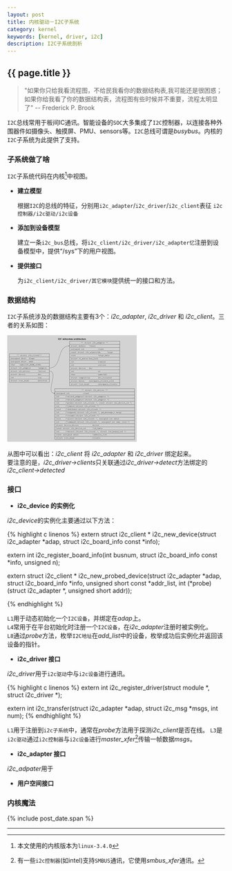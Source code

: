 ```yaml
---
layout: post
title: 内核驱动－I2C子系统
category: kernel
keywords: [kernel, driver, i2c]
description: I2C子系统剖析
---
```


## {{ page.title }}

> "如果你只给我看流程图，不给民我看你的数据结构表,我可能还是很困惑；
> 如果你给我看了你的数据结构表，流程图有些时候并不重要，流程太明显了"
> -- Frederick P. Brook

`I2C`总线常用于板间IC通讯。智能设备的`SOC`大多集成了`I2C`控制器，以连接各种外围器件如摄像头、触摸屏、PMU、sensors等。`I2C`总线可谓是*busybus*。内核的`I2C`子系统为此提供了支持。

### 子系统做了啥

`I2C`子系统代码在内核[^1]中视图。

* **建立模型**

  根据`I2C`的总线的特征，分别用`i2c_adapter`/`i2c_driver`/`i2c_client`表征 `i2c控制器/i2c驱动/i2c设备`

* **添加到设备模型**

  建立一条`i2c_bus`总线，将`i2c_client/i2c_driver/i2c_adapter忆`注册到设备模型中，提供<q>/sys</q>下的用户视图。

* **提供接口**

  为`i2c_client/i2c_driver/其它模块`提供统一的接口和方法。

### 数据结构

`I2C`子系统涉及的数据结构主要有3个：<var>i2c_adapter</var>, <var>i2c_driver</var> 和 <var>i2c_client</var>。三者的关系如图：

  [ ![i2c][i2c_t_image] ][i2c_image]

[i2c_t_image]: /images/thumbnails/i2c_t.png "i2c susbsystem"
[i2c_image]: /images/i2c.png "i2c subsystem"

从图中可以看出：<var>i2c_client</var> 将 <var>i2c_adapter</var> 和 <var>i2c_driver</var> 绑定起来。  
要注意的是，<var>i2c_driver->clients</var>只关联通过<var>i2c_driver->detect</var>方法绑定的<var>i2c_client->detected</var>

### 接口
* **i2c_device 的实例化**

<var>i2c_device</var>的实例化主要通过以下方法：

{% highlight c linenos %}
extern struct i2c_client *
i2c_new_device(struct i2c_adapter *adap, struct i2c_board_info const *info);

extern int
i2c_register_board_info(int busnum, struct i2c_board_info const *info,
			unsigned n);

extern struct i2c_client *
i2c_new_probed_device(struct i2c_adapter *adap,
		      struct i2c_board_info *info,
		      unsigned short const *addr_list,
		      int (*probe)(struct i2c_adapter *, unsigned short addr));

{% endhighlight %}

`L1`用于动态初始化一个`I2C设备`，并绑定在<var>adap</var>上。  
`L4`常用于在平台初始化时注册一个`I2C设备`，在<var>i2c_adapter</var>注册时被实例化。  
`L8`通过<var>probe</var>方法，枚举`I2C地址`在<var>add_list</var>中的设备，枚举成功后实例化并返回该设备的指针。  

* **i2c_driver 接口**

<var>i2c_driver</var>用于`i2c驱动`中与`i2c设备`进行通讯。

{% highlight c linenos %}
extern int i2c_register_driver(struct module *, struct i2c_driver *);

extern int i2c_transfer(struct i2c_adapter *adap, struct i2c_msg *msgs,
			int num);
{% endhighlight %}

`L1`用于注册到`i2c子系统`中，通常在<var>probe</var>方法用于探测<var>i2c_client</var>是否在线。
`L3`是`i2c驱动`通过`i2c控制器`与`i2c设备`进行<var>master_xfer</var>[^2]传输一帧数据<var>msgs</var>。

* **i2c_adapter 接口**

<var>i2c_adpater</var>用于

* **用户空间接口**


### 内核魔法

{% include post_date.span %}

* * * * *
[^1]: 本文使用的内核版本为`linux-3.4.0`

[^2]: 有一些`i2c控制器`(如intel)支持`SMBUS`通讯，它使用<var>smbus_xfer</var>通讯。
